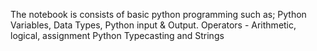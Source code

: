 The notebook is consists of basic python programming such as;
Python Variables, Data Types, Python input & Output.
Operators - Arithmetic, logical, assignment
Python Typecasting and Strings

